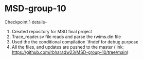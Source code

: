 # MSD-group-10
Checkpoint 1 details-
1. Created repository for MSD final project
2. Trace_reader.sv file reads and parse the rwims.din file 
3. Used the the conditional compilation `ifndef for debug purpose
4. All the files, and updates are pushed to the master (link:  https://github.com/rbharadw23/MSD-group-10/tree/main)
